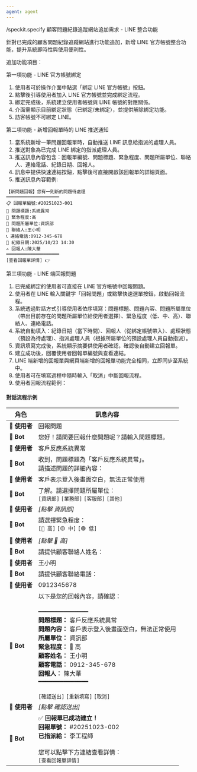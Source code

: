 ```yaml
---
agent: agent
---
```

/speckit.specify
顧客問題紀錄追蹤網站追加需求 - LINE 整合功能

針對已完成的顧客問題紀錄追蹤網站進行功能追加，新增 LINE 官方帳號整合功能，提升系統即時性與使用便利性。

追加功能項目：

第一項功能 - LINE 官方帳號綁定
1. 使用者可於操作介面中點選「綁定 LINE 官方帳號」按鈕。
2. 點擊後引導使用者加入 LINE 官方帳號並完成綁定流程。
3. 綁定完成後，系統建立使用者帳號與 LINE 帳號的對應關係。
4. 介面需顯示目前綁定狀態（已綁定/未綁定），並提供解除綁定功能。
5. 訪客帳號不可綁定 LINE。

第二項功能 - 新增回報單時的 LINE 推送通知
1. 當系統新增一筆問題回報單時，自動推送 LINE 訊息給指派的處理人員。
2. 推送對象為已完成 LINE 綁定的指派處理人員。
3. 推送訊息內容包含：回報單編號、問題標題、緊急程度、問題所屬單位、聯絡人、連絡電話、紀錄日期、回報人。
4. 訊息中提供快速連結按鈕，點擊後可直接開啟該回報單的詳細頁面。
5. 推送訊息內容範例:

```
【新問題回報】您有一則新的問題待處理
━━━━━━━━━━━━━━━━━━━━
📋 回報單編號:#20251023-001
📌 問題標題:系統異常
🔴 緊急程度:高
🏢 問題所屬單位:資訊部
👤 聯絡人:王小明
📞 連絡電話:0912-345-678
📅 紀錄日期:2025/10/23 14:30
✍️ 回報人:陳大華
━━━━━━━━━━━━━━━━━━━━
[查看回報單詳情] 👉
```

第三項功能 - LINE 端回報問題
1. 已完成綁定的使用者可直接在 LINE 官方帳號中回報問題。
2. 使用者在 LINE 輸入關鍵字「回報問題」或點擊快速選單按鈕，啟動回報流程。
3. 系統透過對話方式引導使用者依序填寫：問題標題、問題內容、問題所屬單位（帶出目前存在的問題所屬單位給使用者選擇）、緊急程度（低、中、高）、聯絡人、連絡電話。
4. 系統自動填入：紀錄日期（當下時間）、回報人（從綁定帳號帶入）、處理狀態（預設為待處理）、指派處理人員（根據所屬單位的預設處理人員自動指派）。
5. 資訊填寫完成後，系統顯示摘要供使用者確認，確認後自動建立回報單。
6. 建立成功後，回覆使用者回報單編號與查看連結。
7. LINE 端新增的回報單與網頁端新增的回報單功能完全相同，立即同步至系統中。
8. 使用者可在填寫過程中隨時輸入「取消」中斷回報流程。
9. 使用者回報流程範例：

#### 對話流程示例

| 角色 | 訊息內容 |
|------|----------|
| 👤 **使用者** | 回報問題 |
| 🤖 **Bot** | 您好！請問要回報什麼問題呢？請輸入問題標題。 |
| 👤 **使用者** | 客戶反應系統異常 |
| 🤖 **Bot** | 收到，問題標題為「客戶反應系統異常」。<br>請描述問題的詳細內容： |
| 👤 **使用者** | 客戶表示登入後畫面空白，無法正常使用 |
| 🤖 **Bot** | 了解。請選擇問題所屬單位：<br>`[資訊部]` `[業務部]` `[客服部]` `[其他]` |
| 👤 **使用者** | *[點擊 資訊部]* |
| 🤖 **Bot** | 請選擇緊急程度：<br>`[🔴 高]` `[🟡 中]` `[🟢 低]` |
| 👤 **使用者** | *[點擊 🔴 高]* |
| 🤖 **Bot** | 請提供顧客聯絡人姓名： |
| 👤 **使用者** | 王小明 |
| 🤖 **Bot** | 請提供顧客聯絡電話： |
| 👤 **使用者** | 0912345678 |
| 🤖 **Bot** | 以下是您的回報內容，請確認：<br><br>━━━━━━━━━━━━━━<br>**問題標題：** 客戶反應系統異常<br>**問題內容：** 客戶表示登入後畫面空白，無法正常使用<br>**所屬單位：** 資訊部<br>**緊急程度：** 🔴 高<br>**顧客姓名：** 王小明<br>**顧客電話：** 0912-345-678<br>**回報人：** 陳大華<br>━━━━━━━━━━━━━━<br><br>`[確認送出]` `[重新填寫]` `[取消]` |
| 👤 **使用者** | *[點擊 確認送出]* |
| 🤖 **Bot** | ✅ **回報單已成功建立！**<br>**回報單號：** #20251023-002<br>**已指派給：** 李工程師<br><br>您可以點擊下方連結查看詳情：<br>`[查看回報單詳情]` |